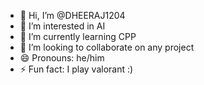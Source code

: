- 👋 Hi, I’m @DHEERAJ1204
- 👀 I’m interested in AI
- 🌱 I’m currently learning CPP
- 💞️ I’m looking to collaborate on any project
- 😄 Pronouns: he/him
- ⚡ Fun fact: I play valorant :)

<!---
DHEERAJ1204/DHEERAJ1204 is a ✨ special ✨ repository because its `README.md` (this file) appears on your GitHub profile.
You can click the Preview link to take a look at your changes.
--->
